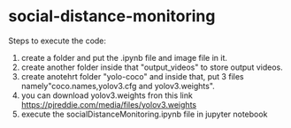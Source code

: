 # social-distance-monitoring
Steps to execute the code: 
1. create a folder and put the .ipynb file and image file in it.
2. create another folder inside that "output_videos" to store output videos.
3. create anotehrt folder "yolo-coco" and inside that, put 3 files namely"coco.names,yolov3.cfg and yolov3.weights".
4. you can download yolov3.weights fron this link https://pjreddie.com/media/files/yolov3.weights 
5. execute the socialDistanceMonitoring.ipynb file in jupyter notebook

